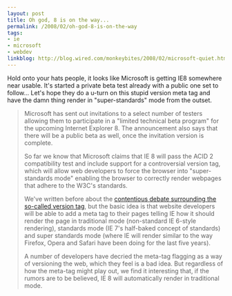 ```yaml
---
layout: post
title: Oh god, 8 is on the way...
permalink: /2008/02/oh-god-8-is-on-the-way
tags:
- ie
- microsoft
- webdev
linkblog: http://blog.wired.com/monkeybites/2008/02/microsoft-quiet.html
---
```


Hold onto your hats people, it looks like Microsoft is getting IE8 somewhere near usable. It's started a
private beta test already with a public one set to follow... Let's hope they do a u-turn on this stupid
version meta tag and have the damn thing render in "super-standards" mode from the outset.

> Microsoft has sent out invitations to a select number of testers allowing them to participate in a
> "limited technical beta program" for the upcoming Internet Explorer 8. The announcement also says that
> there will be a public beta as well, once the invitation version is complete.
>
> So far we know that Microsoft claims that IE 8 will pass the ACID 2 compatibility test and include
> support for a controversial version tag, which will allow web developers to force the browser into
> "super-standards mode" enabling the browser to correctly render webpages that adhere to the W3C's
> standards.
>
> We've written before about the
> [contentious debate surrounding the so-called version tag](http://blog.wired.com/monkeybites/2008/01/saving-the-web.html),
> but the basic idea is that website developers will be able to add a meta tag to their pages telling IE
> how it should render the page in traditional mode (non-standard IE 6-style rendering), standards mode (IE
> 7's half-baked concept of standards) and super standards mode (where IE will render similar to the way
> Firefox, Opera and Safari have been doing for the last five years).
>
> A number of developers have decried the meta-tag flagging as a way of versioning the web, which they feel
> is a bad idea. But regardless of how the meta-tag might play out, we find it interesting that, if the
> rumors are to be believed, IE 8 will automatically render in traditional mode.
